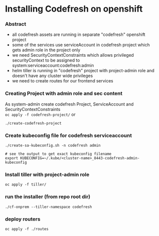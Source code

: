 # Installing Codefresh on openshift

### Abstract
* all codefresh assets are running in separate "codefresh" openshift project
* some of the services use serviceAccount in codefresh project which gets admin role in the project only
* we need SecurityContextConstraints which allows privileged securityContext to be assigned to system:serviceaccount:codefresh:admin 
* helm tiller is running in "codefresh" project with project-admin role and doesn't have any cluster wide privileges 
* we need to create routes for our frontend services

### Creating Project with admin role and sec content
As system-admin create codefresh Project, ServiceAccount and SecurityContextConstraints  
`oc apply -f codefresh-project/`
or 
```
./create-codefresh-project
```

### 

### Create kubeconfig file for codefresh serviceaccount
```
./create-sa-kubeconfig.sh -n codefresh admin

# see the output to get exact kubeconfig filename
export KUBECONFIG=~/.kube/<cluster-name>_8443-codefresh-admin-kubeconfig
```

### Install tiller with project-admin role
```
oc apply -f tiller/
```

### run the installer (from repo root dir)
```
./cf-onprem --tiller-namespace codefresh
```

### deploy routers
```
oc apply -f ./routes
```


